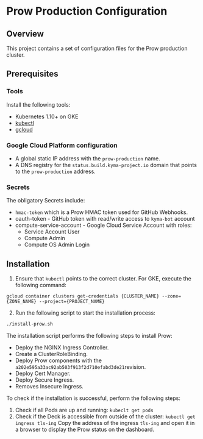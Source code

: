 # Prow Production Configuration
## Overview
This project contains a set of configuration files for the Prow production cluster.
## Prerequisites

### Tools

Install the following tools:

- Kubernetes 1.10+ on GKE
- [kubectl](https://kubernetes.io/docs/tasks/tools/install-kubectl/)
- [gcloud](https://cloud.google.com/sdk/gcloud/)

### Google Cloud Platform configuration

- A global static IP address with the `prow-production` name.
- A DNS registry for the `status.build.kyma-project.io` domain that points to the `prow-production` address.

### Secrets
The obligatory Secrets include:
- `hmac-token` which is a Prow HMAC token used for GitHub Webhooks.
- oauth-token - GitHub token with read/write access to `kyma-bot` account
- compute-service-account - Google Cloud Service Account with roles:
  - Service Account User
  - Compute Admin
  - Compute OS Admin Login

## Installation

1. Ensure that `kubectl` points to the correct cluster. For GKE, execute the following command:

```
gcloud container clusters get-credentials {CLUSTER_NAME} --zone={ZONE_NAME} --project={PROJECT_NAME}
```

2. Run the following script to start the installation process:

```bash
./install-prow.sh
```

The installation script performs the following steps to install Prow:

- Deploy the NGINX Ingress Controller.
- Create a ClusterRoleBinding.
- Deploy Prow components with the `a202e595a33ac92ab503f913f2d710efabd3de21`revision.
- Deploy Cert Manager.
- Deploy Secure Ingress.
- Removes Insecure Ingress.

To check if the installation is successful, perform the following steps:

1. Check if all Pods are up and running:
   `kubeclt get pods`
2. Check if the Deck is accessible from outside of the cluster:
   `kubectl get ingress tls-ing`
   Copy the address of the ingress `tls-ing` and open it in a browser to display the Prow status on the dashboard.
